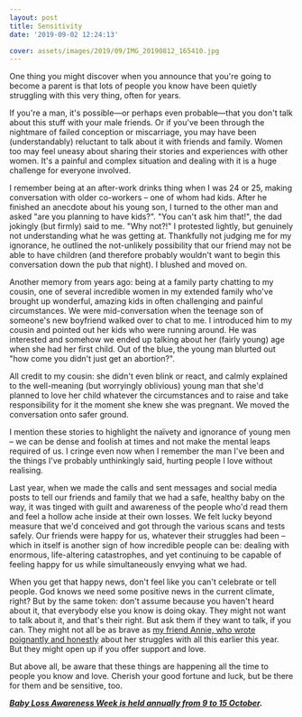 ```yaml
---
layout: post
title: Sensitivity
date: '2019-09-02 12:24:13'

cover: assets/images/2019/09/IMG_20190812_165410.jpg
---
```


One thing you might discover when you announce that you're going to become a parent is that lots of people you know have been quietly struggling with this very thing, often for years.

If you're a man, it's possible—or perhaps even probable—that you don't talk about this stuff with your male friends. Or if you've been through the nightmare of failed conception or miscarriage, you may have been (understandably) reluctant to talk about it with friends and family. Women too may feel uneasy about sharing their stories and experiences with other women. It's a painful and complex situation and dealing with it is a huge challenge for everyone involved.

I remember being at an after-work drinks thing when I was 24 or 25, making conversation with older co-workers – one of whom had kids. After he finished an anecdote about his young son, I turned to the other man and asked "are you planning to have kids?". "You can't ask him that!", the dad jokingly (but firmly) said to me. "Why not?!" I protested lightly, but genuinely not understanding what he was getting at. Thankfully not judging me for my ignorance, he outlined the not-unlikely possibility that our friend may not be able to have children (and therefore probably wouldn't want to begin this conversation down the pub that night). I blushed and moved on.

Another memory from years ago: being at a family party chatting to my cousin, one of several incredible women in my extended family who've brought up wonderful, amazing kids in often challenging and painful circumstances. We were mid-conversation when the teenage son of someone's new boyfriend walked over to chat to me. I introduced him to my cousin and pointed out her kids who were running around. He was interested and somehow we ended up talking about her (fairly young) age when she had her first child. Out of the blue, the young man blurted out "how come you didn't just get an abortion?".

All credit to my cousin: she didn't even blink or react, and calmly explained to the well-meaning (but worryingly oblivious) young man that she'd planned to love her child whatever the circumstances and to raise and take responsibility for it the moment she knew she was pregnant. We moved the conversation onto safer ground.

I mention these stories to highlight the naïvety and ignorance of young men – we can be dense and foolish at times and not make the mental leaps required of us. I cringe even now when I remember the man I've been and the things I've probably unthinkingly said, hurting people I love without realising.

Last year, when we made the calls and sent messages and social media posts to tell our friends and family that we had a safe, healthy baby on the way, it was tinged with guilt and awareness of the people who'd read them and feel a hollow ache inside at their own losses. We felt lucky beyond measure that we'd conceived and got through the various scans and tests safely. Our friends were happy for us, whatever their struggles had been – which in itself is another sign of how incredible people can be: dealing with enormous, life-altering catastrophes, and yet continuing to be capable of feeling happy for us while simultaneously envying what we had.

When you get that happy news, don't feel like you can't celebrate or tell people. God knows we need some positive news in the current climate, right? But by the same token: don't assume because you haven't heard about it, that everybody else you know is doing okay. They might not want to talk about it, and that's their right. But ask them if they want to talk, if you can. They might not all be as brave as [my friend Annie, who wrote poignantly and honestly](https://medium.com/@anniemq/820-days-2-years-and-3-months-thats-how-long-i-ve-wanted-be-a-mum-434524feef64) about her struggles with all this earlier this year. But they might open up if you offer support and love.

But above all, be aware that these things are happening all the time to people you know and love. Cherish your good fortune and luck, but be there for them and be sensitive, too.

_**[Baby Loss Awareness Week is held annually from 9 to 15 October](https://www.miscarriageassociation.org.uk/).**_

